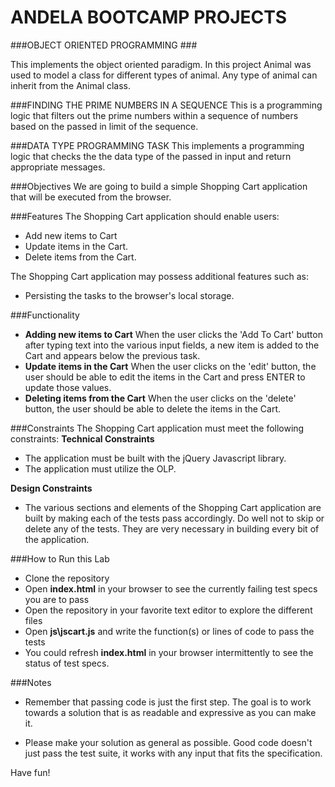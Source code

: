 # ANDELA BOOTCAMP PROJECTS

###OBJECT ORIENTED PROGRAMMING ###

 This implements the object oriented paradigm. In this project Animal was used to model a class for different types of animal.
 Any type of animal can inherit from the Animal class.
 
 
 ###FINDING THE PRIME NUMBERS IN A SEQUENCE 
 This is a programming logic that filters out the prime numbers within a sequence of numbers based on the passed in limit of the sequence.

###DATA TYPE PROGRAMMING TASK
This implements a programming logic that checks the the data type of the passed in input and return appropriate messages.

###Objectives
We are going to build a simple Shopping Cart application that will be executed from the browser.

###Features
The Shopping Cart application should enable users:
  + Add new items to Cart
  + Update items in the Cart.
  + Delete items from the Cart.

The Shopping Cart application may possess additional features such as:
  + Persisting the tasks to the browser's local storage.

###Functionality
  +  **Adding new items to Cart**
  When the user clicks the 'Add To Cart' button after typing text into the various input fields, a new item is added to the Cart and appears below the previous task.
  +  **Update items in the Cart**
  When the user clicks on the 'edit' button, the user should be able to edit the items in the Cart and press ENTER to update those values.
  +  **Deleting items from the Cart**
  When the user clicks on the 'delete' button, the user should be able to delete the items in the Cart.


###Constraints
The Shopping Cart application must meet the following constraints:
**Technical Constraints**
  + The application must be built with the jQuery Javascript library.
  + The application must utilize the OLP.

**Design Constraints**
  + The various sections and elements of the Shopping Cart application are built by making each of the tests pass accordingly. Do well not to skip or delete any of the tests. They are very necessary in building every bit of the application.

###How to Run this Lab

+ Clone the repository
+ Open **index.html** in your browser to see the currently failing test specs you are to pass
+ Open the repository in your favorite text editor to explore the different files
+ Open **js\jscart.js** and write the function(s) or lines of code to pass the tests
+ You could refresh **index.html** in your browser intermittently to see the status of test specs.

###Notes

+ Remember that passing code is just the first step. The goal is to work towards a solution that is as readable and expressive as you can make
it.

+ Please make your solution as general as possible. Good code doesn't just pass the test suite, it works with any input that fits the specification.

Have fun!

